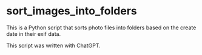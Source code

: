 # sort_images_into_folders

This is a Python script that sorts photo files into folders based on the create date in their exif data.

This script was written with ChatGPT.
